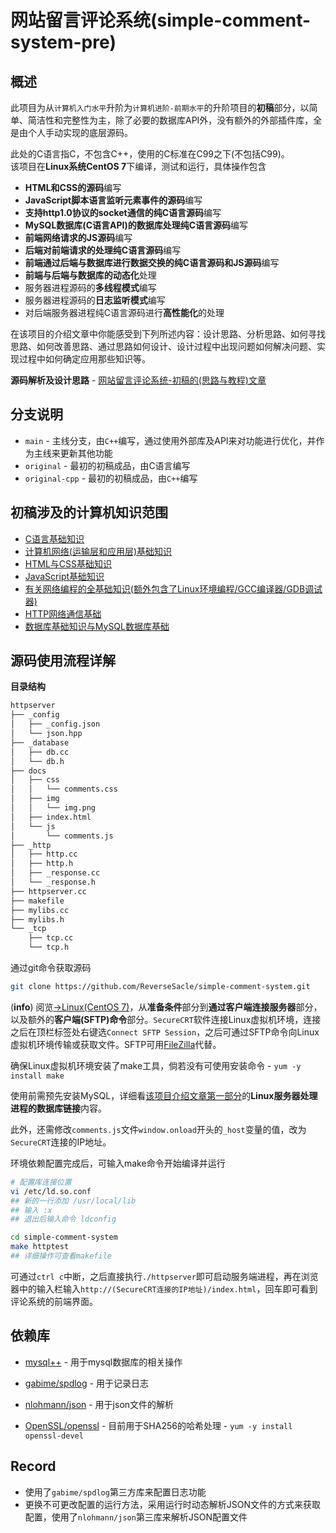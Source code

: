 # 网站留言评论系统(simple-comment-system-pre)

## 概述

此项目为从`计算机入门水平`升阶为`计算机进阶-前期水平`的升阶项目的**初稿**部分，以简单、简洁性和完整性为主，除了必要的数据库API外，没有额外的外部插件库，全是由个人手动实现的底层源码。

此处的C语言指C，不包含C++，使用的C标准在C99之下(不包括C99)。<br/>
该项目在**Linux系统CentOS 7**下编译，测试和运行，具体操作包含

+ **HTML和CSS的源码**编写
+ **JavaScript脚本语言监听元素事件的源码**编写
+ **支持http1.0协议的socket通信的纯C语言源码**编写
+ **MySQL数据库(C语言API)的数据库处理纯C语言源码**编写
+ **前端网络请求的JS源码**编写
+ **后端对前端请求的处理纯C语言源码**编写
+ **前端通过后端与数据库进行数据交换的纯C语言源码和JS源码**编写
+ **前端与后端与数据库的动态化**处理
+ 服务器进程源码的**多线程模式**编写
+ 服务器进程源码的**日志监听模式**编写
+ 对后端服务器进程纯C语言源码进行**高性能化**的处理

在该项目的介绍文章中你能感受到下列所述内容：设计思路、分析思路、如何寻找思路、如何改善思路、通过思路如何设计、设计过程中出现问题如何解决问题、实现过程中如何确定应用那些知识等。

**源码解析及设计思路** - [网站留言评论系统-初稿的(思路与教程)文章](https://www.reversesacle.com/computer-science/programming/c-language/project/comment-system-part1/)

## 分支说明

- `main` - 主线分支，由`C++`编写，通过使用外部库及API来对功能进行优化，并作为主线来更新其他功能
- `original` - 最初的初稿成品，由C语言编写
- `original-cpp` - 最初的初稿成品，由`C++`编写

## 初稿涉及的计算机知识范围

+ [C语言基础知识](https://www.reversesacle.com/computer-science/programming/c-language/basis/c/cpart1/)
+ [计算机网络(运输层和应用层)基础知识](https://www.reversesacle.com/computer-science/computer-basic/network/nwpart3/)
+ [HTML与CSS基础知识](https://www.reversesacle.com/computer-science/programming/web/hcpart1/)
+ [JavaScript基础知识](https://www.reversesacle.com/computer-science/programming/web/jspart1/)
+ [有关网络编程的全基础知识(额外包含了Linux环境编程/GCC编译器/GDB调试器)](https://www.reversesacle.com/tags/network-programming/)
+ [HTTP网络通信基础](https://www.reversesacle.com/computer-science/programming/c-language/network-programming/http/)
+ [数据库基础知识与MySQL数据库基础](https://www.reversesacle.com/tags/database/)

## 源码使用流程详解

**目录结构**

```tex
httpserver
├── _config
│   ├── _config.json
│   └── json.hpp
├── _database
│   ├── db.cc
│   └── db.h
├── docs
│   ├── css
│   │   └── comments.css
│   ├── img
│   │   └── img.png
│   ├── index.html
│   └── js
│       └── comments.js
├── _http
│   ├── http.cc
│   ├── http.h
│   ├── _response.cc
│   └── _response.h
├── httpserver.cc
├── makefile
├── mylibs.cc
├── mylibs.h
└── _tcp
    ├── tcp.cc
    └── tcp.h
```

通过git命令获取源码

```bash
git clone https://github.com/ReverseSacle/simple-comment-system.git
```

(**info**) 阅览[→Linux(CentOS 7)](https://www.reversesacle.com/computer-science/programming/c-language/network-programming/Linux-basic/)，从**准备条件**部分到**通过客户端连接服务器**部分，以及额外的**客户端(SFTP)命令**部分。`SecureCRT`软件连接Linux虚拟机环境，连接之后在顶栏标签处右键选`Connect SFTP Session`，之后可通过SFTP命令向Linux虚拟机环境传输或获取文件。SFTP可用[FileZilla](https://filezilla-project.org/)代替。

确保Linux虚拟机环境安装了make工具，倘若没有可使用安装命令 - `yum -y install make`

使用前需预先安装MySQL，详细看[该项目介绍文章第一部分](https://www.reversesacle.com/computer-science/programming/c-language/project/comment-system-part1/)的**Linux服务器处理进程的数据库链接**内容。

此外，还需修改`comments.js`文件`window.onload`开头的`_host`变量的值，改为`SecureCRT`连接的IP地址。

环境依赖配置完成后，可输入make命令开始编译并运行

```bash
# 配置库连接位置
vi /etc/ld.so.conf
## 新的一行添加 /usr/local/lib
## 输入 :x
## 退出后输入命令 ldconfig

cd simple-comment-system
make httptest
## 详细操作可查看makefile
```

可通过`ctrl c`中断，之后直接执行`./httpserver`即可启动服务端进程，再在浏览器中的输入栏输入`http://(SecureCRT连接的IP地址)/index.html`，回车即可看到评论系统的前端界面。

## 依赖库

- [mysql++](https://tangentsoft.com/mysqlpp/wiki?name=MySQL%2B%2B&p&nsm) - 用于mysql数据库的相关操作

- [gabime/spdlog](https://github.com/gabime/spdlog) - 用于记录日志
- [nlohmann/json](https://github.com/nlohmann/json) - 用于json文件的解析
- [OpenSSL/openssl](https://github.com/openssl/openssl) - 目前用于SHA256的哈希处理 - `yum -y install openssl-devel `

## Record

- 使用了`gabime/spdlog`第三方库来配置日志功能
- 更换不可更改配置的运行方法，采用运行时动态解析JSON文件的方式来获取配置，使用了`nlohmann/json`第三库来解析JSON配置文件
